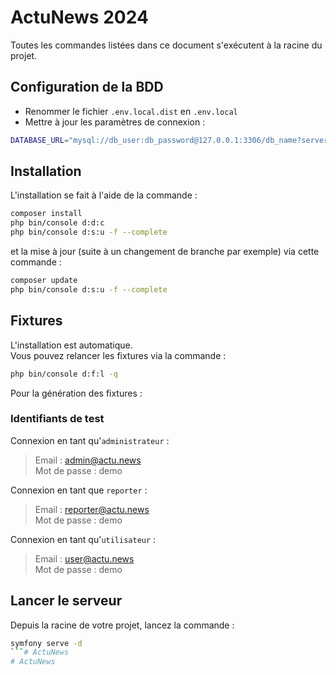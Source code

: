 # ActuNews 2024

Toutes les commandes listées dans ce document s'exécutent à la racine du projet.

## Configuration de la BDD

- Renommer le fichier `.env.local.dist` en `.env.local`
- Mettre à jour les paramètres de connexion :

```bash
DATABASE_URL="mysql://db_user:db_password@127.0.0.1:3306/db_name?serverVersion=5.7"
```

## Installation

L'installation se fait à l'aide de la commande :

```bash
composer install
php bin/console d:d:c
php bin/console d:s:u -f --complete
```

et la mise à jour (suite à un changement de branche par exemple) via cette commande :

```bash
composer update
php bin/console d:s:u -f --complete
```

## Fixtures

L'installation est automatique. \
Vous pouvez relancer les fixtures via la commande :

```bash
php bin/console d:f:l -q
```

Pour la génération des fixtures :

### Identifiants de test

Connexion en tant qu'`administrateur` :

> Email : admin@actu.news \
> Mot de passe : demo

Connexion en tant que `reporter` :

> Email : reporter@actu.news \
> Mot de passe : demo

Connexion en tant qu'`utilisateur` :

> Email : user@actu.news \
> Mot de passe : demo

## Lancer le serveur

Depuis la racine de votre projet, lancez la commande :

```bash
symfony serve -d
```# ActuNews
# ActuNews
